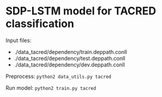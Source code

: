 # SDP-LSTM model for TACRED classification

Input files:
- ./data_tacred/dependency/train.deppath.conll
- ./data_tacred/dependency/test.deppath.conll
- ./data_tacred/dependency/dev.deppath.conll

Preprocess:
`python2 data_utils.py tacred`

Run model:
`python2 train.py tacred`
